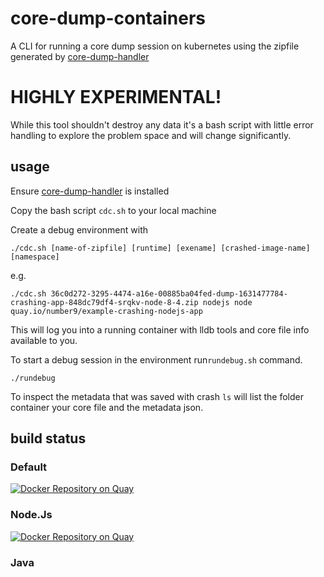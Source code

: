 # core-dump-containers
A CLI for running a core dump session on kubernetes using the zipfile generated by [core-dump-handler](https://github.com/IBM/core-dump-handler) 

# HIGHLY EXPERIMENTAL!

While this tool shouldn't destroy any data it's a bash script with little error handling to explore the problem space and will change significantly. 

## usage 

Ensure [core-dump-handler](https://github.com/IBM/core-dump-handler) is installed

Copy the bash script `cdc.sh` to your local machine

Create a debug environment with 
```
./cdc.sh [name-of-zipfile] [runtime] [exename] [crashed-image-name] [namespace]
```
e.g. 
```
./cdc.sh 36c0d272-3295-4474-a16e-00885ba04fed-dump-1631477784-crashing-app-848dc79df4-srqkv-node-8-4.zip nodejs node quay.io/number9/example-crashing-nodejs-app
```

This will log you into a running container with lldb tools and core file info available to you. 

To start a debug session in the environment run`rundebug.sh` command.

```
./rundebug
```
To inspect the metadata that was saved with crash `ls` will list the folder container your core file and the metadata json.

## build status

### Default
[![Docker Repository on Quay](https://quay.io/repository/icdh/default/status "Docker Repository on Quay")](https://quay.io/repository/icdh/default)
### Node.Js
[![Docker Repository on Quay](https://quay.io/repository/icdh/nodejs/status "Docker Repository on Quay")](https://quay.io/repository/icdh/nodejs)
### Java